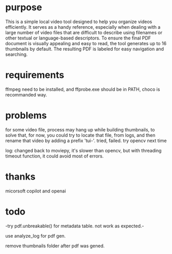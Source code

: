 # purpose

This is a simple local video tool designed to help you organize videos efficiently. It serves as a handy reference, especially when dealing with a large number of video files that are difficult to describe using filenames or other textual or language-based descriptors. To ensure the final PDF document is visually appealing and easy to read, the tool generates up to 16 thumbnails by default. The resulting PDF is labeled for easy navigation and searching.

# requirements

ffmpeg need to be installed, and ffprobe.exe should be in PATH, choco is recommanded way.

# problems

for some video file, process may hang up while building thumbnails, to solve that, for now, you could try to locate that file, from logs, and then rename that video by adding a prefix 'tui-'. tried, failed. try opencv next time

log: changed back to moviepy, it's slower than opencv, but with threading timeout function, it could avoid most of errors.

# thanks

micorsoft copilot and openai

# todo

-try pdf.unbreakable() for metadata table. not work as expected.-

use analyze_log for pdf gen.

remove thumbnails folder after pdf was gened.